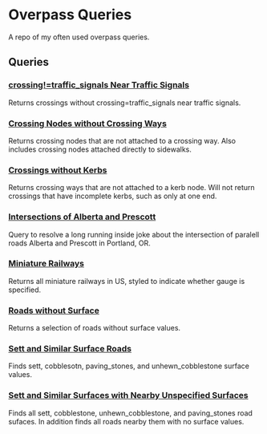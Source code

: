 # Overpass Queries

A repo of my often used overpass queries.

## Queries

### [crossing!=traffic_signals Near Traffic Signals](crossing!=traffic_sginals.txt)
Returns crossings without crossing=traffic_signals near traffic signals.
### [Crossing Nodes without Crossing Ways](crossing-nodes-wo-crossing-ways.txt)
Returns crossing nodes that are not attached to a crossing way. Also includes crossing nodes attached directly to sidewalks.
### [Crossings without Kerbs](crossings-wo-kerbs.txt)
Returns crossing ways that are not attached to a kerb node. Will not return crossings that have incomplete kerbs, such as only at one end.
### [Intersections of Alberta and Prescott](intersection-alberta-prescott.txt)
Query to resolve a long running inside joke about the intersection of paralell roads Alberta and Prescott in Portland, OR.
### [Miniature Railways](miniature-railroads.txt)
Returns all miniature railways in US, styled to indicate whether gauge is specified.
### [Roads without Surface](roads-wo-surface.txt)
Returns a selection of roads without surface values.
### [Sett and Similar Surface Roads](sett-etc-roads.txt)
Finds sett, cobblesotn, paving_stones, and unhewn_cobblestone surface values.
### [Sett and Similar Surfaces with Nearby Unspecified Surfaces](sett-etc-w-nearby.txt)
Finds all sett, cobblestone, unhewn_cobblestone, and paving_stones road sufaces. In addition finds all roads nearby them with no surface values.